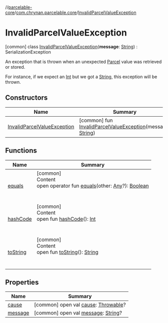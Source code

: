 //[parcelable-core](../../index.md)/[com.chrynan.parcelable.core](../index.md)/[InvalidParcelValueException](index.md)



# InvalidParcelValueException  
 [common] class [InvalidParcelValueException](index.md)(**message**: [String](https://kotlinlang.org/api/latest/jvm/stdlib/kotlin/-string/index.html)) : SerializationException

An exception that is thrown when an unexpected [Parcel](../-parcel/index.md) value was retrieved or stored.



For instance, if we expect an [Int](https://kotlinlang.org/api/latest/jvm/stdlib/kotlin/-int/index.html) but we got a [String](https://kotlinlang.org/api/latest/jvm/stdlib/kotlin/-string/index.html), this exception will be thrown.

   


## Constructors  
  
|  Name|  Summary| 
|---|---|
| <a name="com.chrynan.parcelable.core/InvalidParcelValueException/InvalidParcelValueException/#kotlin.String/PointingToDeclaration/"></a>[InvalidParcelValueException](-invalid-parcel-value-exception.md)| <a name="com.chrynan.parcelable.core/InvalidParcelValueException/InvalidParcelValueException/#kotlin.String/PointingToDeclaration/"></a> [common] fun [InvalidParcelValueException](-invalid-parcel-value-exception.md)(message: [String](https://kotlinlang.org/api/latest/jvm/stdlib/kotlin/-string/index.html))   <br>


## Functions  
  
|  Name|  Summary| 
|---|---|
| <a name="kotlin/Any/equals/#kotlin.Any?/PointingToDeclaration/"></a>[equals](../-parcelable-configuration-builder/index.md#%5Bkotlin%2FAny%2Fequals%2F%23kotlin.Any%3F%2FPointingToDeclaration%2F%5D%2FFunctions%2F2047750252)| <a name="kotlin/Any/equals/#kotlin.Any?/PointingToDeclaration/"></a>[common]  <br>Content  <br>open operator fun [equals](../-parcelable-configuration-builder/index.md#%5Bkotlin%2FAny%2Fequals%2F%23kotlin.Any%3F%2FPointingToDeclaration%2F%5D%2FFunctions%2F2047750252)(other: [Any](https://kotlinlang.org/api/latest/jvm/stdlib/kotlin/-any/index.html)?): [Boolean](https://kotlinlang.org/api/latest/jvm/stdlib/kotlin/-boolean/index.html)  <br><br><br>
| <a name="kotlin/Any/hashCode/#/PointingToDeclaration/"></a>[hashCode](../-parcelable-configuration-builder/index.md#%5Bkotlin%2FAny%2FhashCode%2F%23%2FPointingToDeclaration%2F%5D%2FFunctions%2F2047750252)| <a name="kotlin/Any/hashCode/#/PointingToDeclaration/"></a>[common]  <br>Content  <br>open fun [hashCode](../-parcelable-configuration-builder/index.md#%5Bkotlin%2FAny%2FhashCode%2F%23%2FPointingToDeclaration%2F%5D%2FFunctions%2F2047750252)(): [Int](https://kotlinlang.org/api/latest/jvm/stdlib/kotlin/-int/index.html)  <br><br><br>
| <a name="kotlin/Any/toString/#/PointingToDeclaration/"></a>[toString](../-parcelable-configuration-builder/index.md#%5Bkotlin%2FAny%2FtoString%2F%23%2FPointingToDeclaration%2F%5D%2FFunctions%2F2047750252)| <a name="kotlin/Any/toString/#/PointingToDeclaration/"></a>[common]  <br>Content  <br>open fun [toString](../-parcelable-configuration-builder/index.md#%5Bkotlin%2FAny%2FtoString%2F%23%2FPointingToDeclaration%2F%5D%2FFunctions%2F2047750252)(): [String](https://kotlinlang.org/api/latest/jvm/stdlib/kotlin/-string/index.html)  <br><br><br>


## Properties  
  
|  Name|  Summary| 
|---|---|
| <a name="com.chrynan.parcelable.core/InvalidParcelValueException/cause/#/PointingToDeclaration/"></a>[cause](index.md#%5Bcom.chrynan.parcelable.core%2FInvalidParcelValueException%2Fcause%2F%23%2FPointingToDeclaration%2F%5D%2FProperties%2F2047750252)| <a name="com.chrynan.parcelable.core/InvalidParcelValueException/cause/#/PointingToDeclaration/"></a> [common] open val [cause](index.md#%5Bcom.chrynan.parcelable.core%2FInvalidParcelValueException%2Fcause%2F%23%2FPointingToDeclaration%2F%5D%2FProperties%2F2047750252): [Throwable](https://kotlinlang.org/api/latest/jvm/stdlib/kotlin/-throwable/index.html)?   <br>
| <a name="com.chrynan.parcelable.core/InvalidParcelValueException/message/#/PointingToDeclaration/"></a>[message](index.md#%5Bcom.chrynan.parcelable.core%2FInvalidParcelValueException%2Fmessage%2F%23%2FPointingToDeclaration%2F%5D%2FProperties%2F2047750252)| <a name="com.chrynan.parcelable.core/InvalidParcelValueException/message/#/PointingToDeclaration/"></a> [common] open val [message](index.md#%5Bcom.chrynan.parcelable.core%2FInvalidParcelValueException%2Fmessage%2F%23%2FPointingToDeclaration%2F%5D%2FProperties%2F2047750252): [String](https://kotlinlang.org/api/latest/jvm/stdlib/kotlin/-string/index.html)?   <br>

